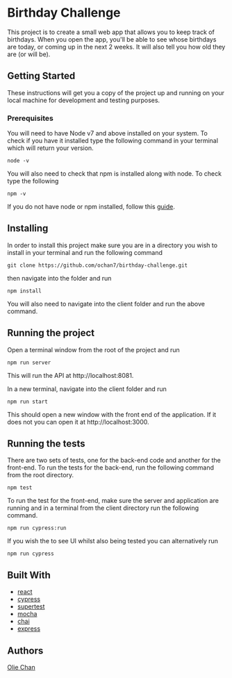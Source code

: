# Birthday Challenge

This project is to create a small web app that allows you to keep track of birthdays. When you open the app, you'll be able to see whose birthdays are today, or coming up in the next 2 weeks. It will also tell you how old they are (or will be).

## Getting Started

These instructions will get you a copy of the project up and running on your local machine for development and testing purposes.


### Prerequisites

You will need to have Node v7 and above installed on your system. To check if you have it installed type the following command in your terminal which will return your version.

```
node -v
```
You will also need to check that npm is installed along with node. To check type the following
```
npm -v
```
If you do not have node or npm installed, follow this [guide](https://nodejs.org/en/download/package-manager/).

## Installing

In order to install this project make sure you are in a directory you wish to install in your terminal and run the following command
```
git clone https://github.com/ochan7/birthday-challenge.git
```
then navigate into the folder and run
```
npm install
```
You will also need to navigate into the client folder and run the above command.

## Running the project

Open a terminal window from the root of the project and run 
```
npm run server
```
This will run the API at http://localhost:8081.

In a new terminal, navigate into the client folder and run
```
npm run start
```
This should open a new window with the front end of the application. If it does not you can open it at http://localhost:3000.

## Running the tests

There are two sets of tests, one for the back-end code and another for the front-end.
To run the tests for the back-end, run the following command from the root directory.
```
npm test
```

To run the test for the front-end, make sure the server and application are running and in a terminal from the client directory run the following command.
```
npm run cypress:run
```
If you wish the to see UI whilst also being tested you can alternatively run
```
npm run cypress
```

##
## Built With
* [react](https://reactjs.org/)
* [cypress](https://www.cypress.io/)
* [supertest](https://github.com/visionmedia/supertest)
* [mocha](https://mochajs.org/)
* [chai](http://chaijs.com/)
* [express](https://expressjs.com/)

## Authors

[Olie Chan](https://github.com/ochan7)
